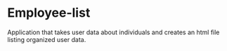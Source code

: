 # Employee-list
Application that takes user data about individuals and creates an html file listing organized user data.
